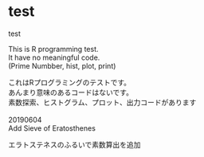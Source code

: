 # test
test

This is R programming test.<br>
It have no meaningful code.<br>
(Prime Numbber, hist, plot, print)

これはRプログラミングのテストです。<br>
あんまり意味のあるコードはないです。<br>
素数探索、ヒストグラム、プロット、出力コードがあります<br>
<br>
20190604<br>
Add Sieve of Eratosthenes <br>

エラトステネスのふるいで素数算出を追加<br>
